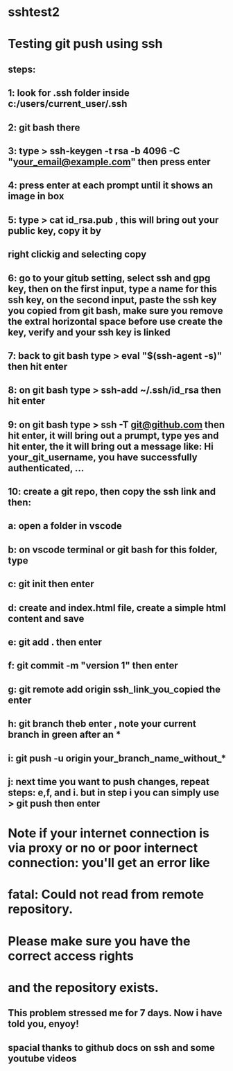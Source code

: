 # sshtest2
# Testing git push using ssh 
## steps: 
## 1: look for .ssh folder inside c:/users/current_user/.ssh
## 2: git bash there
## 3: type > ssh-keygen -t rsa -b 4096 -C "your_email@example.com"  then press enter
## 4: press enter at each prompt until it shows an image in box
## 5: type > cat id_rsa.pub , this will bring out your public key, copy it by 
##      right  clickig and selecting copy
## 6: go to your gitub setting, select ssh and gpg key, then on the first input,    type a name for this ssh key, on the second input, paste the ssh key you copied from git bash, make sure you remove the extral horizontal space before use create the key, verify and your ssh key is linked

## 7: back to git bash type > eval "$(ssh-agent -s)" then hit enter
## 8: on git bash type > ssh-add ~/.ssh/id_rsa then hit enter
## 9: on git bash type > ssh -T git@github.com then hit enter, it will bring out a  prumpt, type yes and hit enter, the it will bring out a message like: Hi  your_git_username, you have successfully authenticated, ...
## 10: create a git repo, then copy the ssh link and then:
 ##  a: open a folder in vscode
  ## b: on vscode terminal or git bash for this folder, type
  ## c: git init then enter
 ##  d: create and index.html file, create a simple html content and save
  ## e: git add . then enter
  ## f: git commit -m "version 1" then enter
  ## g: git remote add origin ssh_link_you_copied the enter
  ## h: git branch theb enter , note your current branch in green after an *
  ## i: git push -u origin your_branch_name_without_*
  ## j: next time you want to push changes, repeat steps: e,f, and i. but in step i you can simply use > git push then enter

# Note if your internet connection is via proxy or no or poor internect connection: you'll get an error like
# fatal: Could not read from remote repository.

# Please make sure you have the correct access rights
# and the repository exists.

## This problem stressed me for 7 days. Now i have told you, enyoy!
## spacial thanks to github docs on ssh and some youtube videos

